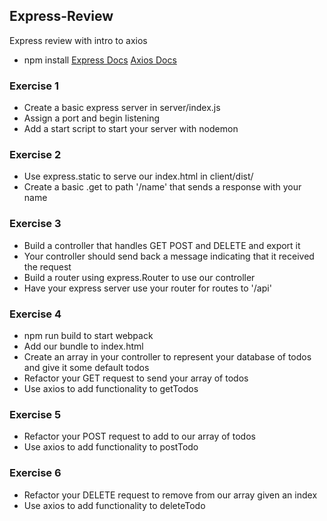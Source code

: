 ## Express-Review
Express review with intro to axios

* npm install
[Express Docs](https://expressjs.com/en/guide/routing.html)
[Axios Docs](https://github.com/axios/axios)

### Exercise 1

* Create a basic express server in server/index.js
* Assign a port and begin listening
* Add a start script to start your server with nodemon

### Exercise 2

* Use express.static to serve our index.html in client/dist/
* Create a basic .get to path '/name' that sends a response with your name

### Exercise 3

* Build a controller that handles GET POST and DELETE and export it
* Your controller should send back a message indicating that it received the request
* Build a router using express.Router to use our controller
* Have your express server use your router for routes to '/api'

### Exercise 4

* npm run build to start webpack
* Add our bundle to index.html
* Create an array in your controller to represent your database of todos and give it some default todos
* Refactor your GET request to send your array of todos
* Use axios to add functionality to getTodos

### Exercise 5

* Refactor your POST request to add to our array of todos
* Use axios to add functionality to postTodo

### Exercise 6

* Refactor your DELETE request to remove from our array given an index
* Use axios to add functionality to deleteTodo